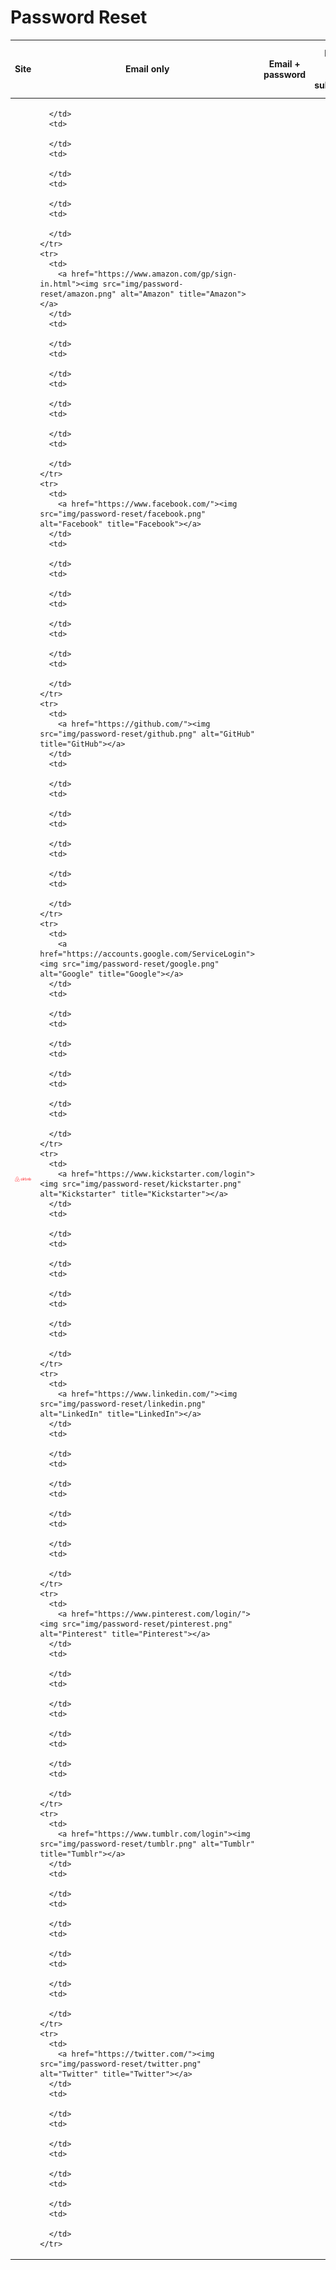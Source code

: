 # Password Reset


<table class="password-reset-comparison">
  <thead>
    <tr>
      <th>Site</th>
      <th>Email only</th>
      <th>Email + password</th>
      <th>Email only, form submitted</th>
      <th>Email + password, form submitted</th>
      <th>Different email + password, form submitted</th>
    </tr>
  </thead>
  <tbody>
    <tr>
      <td>
        <a href="https://www.airbnb.com/"><img src="img/password-reset/airbnb.png" alt="Airbnb" title="Airbnb"></a>
      </td>
      <td>

      </td>
      <td>

      </td>
      <td>

      </td>
      <td>

      </td>
      <td>

      </td>
    </tr>
    <tr>
      <td>
        <a href="https://www.amazon.com/gp/sign-in.html"><img src="img/password-reset/amazon.png" alt="Amazon" title="Amazon"></a>
      </td>
      <td>

      </td>
      <td>

      </td>
      <td>

      </td>
      <td>

      </td>
      <td>

      </td>
    </tr>
    <tr>
      <td>
        <a href="https://www.facebook.com/"><img src="img/password-reset/facebook.png" alt="Facebook" title="Facebook"></a>
      </td>
      <td>

      </td>
      <td>

      </td>
      <td>

      </td>
      <td>

      </td>
      <td>

      </td>
    </tr>
    <tr>
      <td>
        <a href="https://github.com/"><img src="img/password-reset/github.png" alt="GitHub" title="GitHub"></a>
      </td>
      <td>

      </td>
      <td>

      </td>
      <td>

      </td>
      <td>

      </td>
      <td>

      </td>
    </tr>
    <tr>
      <td>
        <a href="https://accounts.google.com/ServiceLogin"><img src="img/password-reset/google.png" alt="Google" title="Google"></a>
      </td>
      <td>

      </td>
      <td>

      </td>
      <td>

      </td>
      <td>

      </td>
      <td>

      </td>
    </tr>
    <tr>
      <td>
        <a href="https://www.kickstarter.com/login"><img src="img/password-reset/kickstarter.png" alt="Kickstarter" title="Kickstarter"></a>
      </td>
      <td>

      </td>
      <td>

      </td>
      <td>

      </td>
      <td>

      </td>
      <td>

      </td>
    </tr>
    <tr>
      <td>
        <a href="https://www.linkedin.com/"><img src="img/password-reset/linkedin.png" alt="LinkedIn" title="LinkedIn"></a>
      </td>
      <td>

      </td>
      <td>

      </td>
      <td>

      </td>
      <td>

      </td>
      <td>

      </td>
    </tr>
    <tr>
      <td>
        <a href="https://www.pinterest.com/login/"><img src="img/password-reset/pinterest.png" alt="Pinterest" title="Pinterest"></a>
      </td>
      <td>

      </td>
      <td>

      </td>
      <td>

      </td>
      <td>

      </td>
      <td>

      </td>
    </tr>
    <tr>
      <td>
        <a href="https://www.tumblr.com/login"><img src="img/password-reset/tumblr.png" alt="Tumblr" title="Tumblr"></a>
      </td>
      <td>

      </td>
      <td>

      </td>
      <td>

      </td>
      <td>

      </td>
      <td>

      </td>
    </tr>
    <tr>
      <td>
        <a href="https://twitter.com/"><img src="img/password-reset/twitter.png" alt="Twitter" title="Twitter"></a>
      </td>
      <td>

      </td>
      <td>

      </td>
      <td>

      </td>
      <td>

      </td>
      <td>

      </td>
    </tr>
  </tbody>
</table>


<!--

## Github


### Email is not preserved

1. Enter an email: me@example.com
2. Leave the password field blank.
3. Click “forgot password” link.
4. Email is not preserved :(

<video controls width="100%">
  <source src="http://cvan.io/password-reset-screencasts/screencasts/github_1.webm" type='video/webm;codecs="vp8, vorbis"'>
  <source src="http://cvan.io/password-reset-screencasts/screencasts/github_1.mp4" type='video/mp4;codecs="avc1.42E01E, mp4a.40.2"'>
</video>

### Email is not preserved

1. Enter an email: me@example.com
2. Focus the password field and start typing a bad password, only to realise you’ve forgotten your password.
3. Click the “forgot password” link.
4. Email not preserved :(

<video controls width="100%">
  <source src="http://cvan.io/password-reset-screencasts/screencasts/github_2.webm" type='video/webm;codecs="vp8, vorbis"'>
  <source src="http://cvan.io/password-reset-screencasts/screencasts/github_2.mp4" type='video/mp4;codecs="avc1.42E01E, mp4a.40.2"'>
</video>


### Email is not preserved

1. Enter an email: me@example.com
2. Leave the password field blank.
3. Click the “Sign in” button to submit the form.
4. Click the “forgot password” link.
5. Email not preserved :(

<video controls width="100%">
  <source src="http://cvan.io/password-reset-screencasts/screencasts/github_3.webm" type='video/webm;codecs="vp8, vorbis"'>
  <source src="http://cvan.io/password-reset-screencasts/screencasts/github_3.mp4" type='video/mp4;codecs="avc1.42E01E, mp4a.40.2"'>
</video>


### Email is preserved

1. Enter an email: me@example.com
2. Enter a bad password.
3. Click the “Sign in” button to submit the form.
4. You are redirected to a page with an error message: “Incorrect username or password.”
5. Click the “forgot password” link.
6. Email is preserved :)

<video controls width="100%">
  <source src="http://cvan.io/password-reset-screencasts/screencasts/github_4.webm" type='video/webm;codecs="vp8, vorbis"'>
  <source src="http://cvan.io/password-reset-screencasts/screencasts/github_4.mp4" type='video/mp4;codecs="avc1.42E01E, mp4a.40.2"'>
</video>

### Wrong email is preserved

1. Enter a new email: scrantonicity@gmail.com
2. Click the “forgot password” link.
3. The previous email is preserved :(

<video controls width="100%">
  <source src="http://cvan.io/password-reset-screencasts/screencasts/github_5.webm" type='video/webm;codecs="vp8, vorbis"'>
  <source src="http://cvan.io/password-reset-screencasts/screencasts/github_5.mp4" type='video/mp4;codecs="avc1.42E01E, mp4a.40.2"'>
</video>

-->
